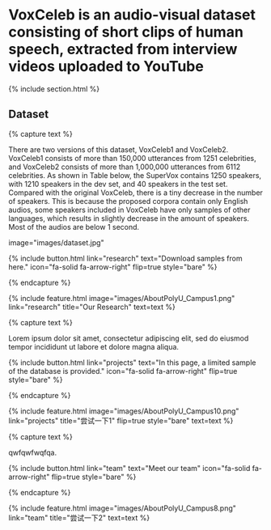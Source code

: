 ---
---

# VoxCeleb is an audio-visual dataset consisting of short clips of human speech, extracted from interview videos uploaded to YouTube



{% include section.html %}

## Dataset

{% capture text %}

There are two versions of this dataset, VoxCeleb1 and VoxCeleb2. VoxCeleb1 consists of more than 150,000 utterances from 1251 celebrities, and VoxCeleb2 consists of more than 1,000,000 utterances from 6112 celebrities.
As shown in Table below, the SuperVox contains 1250 speakers, with 1210 speakers in the dev set, and 40 speakers in the test set. Compared with the original VoxCeleb, there is a tiny decrease in the number of speakers. This is because the proposed corpora contain only English audios, some speakers included in VoxCeleb have only samples of other languages, which results in slightly decrease in the amount of speakers.  Most of the audios are below 1 second.

image="images/dataset.jpg"

{%
  include button.html
  link="research"
  text="Download samples from here."
  icon="fa-solid fa-arrow-right"
  flip=true
  style="bare"
%}

{% endcapture %}

{%
  include feature.html
  image="images/AboutPolyU_Campus1.png"
  link="research"
  title="Our Research"
  text=text
%}

{% capture text %}

Lorem ipsum dolor sit amet, consectetur adipiscing elit, sed do eiusmod tempor incididunt ut labore et dolore magna aliqua.

{%
  include button.html
  link="projects"
  text="In this page, a limited sample of the database is provided."
  icon="fa-solid fa-arrow-right"
  flip=true
  style="bare"
%}

{% endcapture %}

{%
  include feature.html
  image="images/AboutPolyU_Campus10.png"
  link="projects"
  title="尝试一下1"
  flip=true
  style="bare"
  text=text
%}

{% capture text %}

qwfqwfwqfqa.

{%
  include button.html
  link="team"
  text="Meet our team"
  icon="fa-solid fa-arrow-right"
  flip=true
  style="bare"
%}

{% endcapture %}

{%
  include feature.html
  image="images/AboutPolyU_Campus8.png"
  link="team"
  title="尝试一下2"
  text=text
%}
